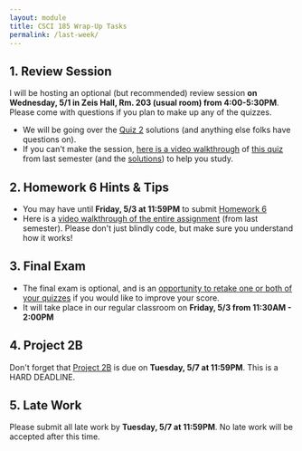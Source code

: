 ```yaml
---
layout: module
title: CSCI 185 Wrap-Up Tasks
permalink: /last-week/
---
```


<style>
    .repos td:first-child {
        width: 40px;
    }
    .repos td:nth-child(2) {
        width: 200px;
    }
    .repos td:nth-child(3) {
        width: 150px;
    }
</style>

## 1. Review Session
I will be hosting an optional (but recommended) review session **on Wednesday, 5/1 in Zeis Hall, Rm. 203 (usual room) from 4:00-5:30PM**. Please come with questions if you plan to make up any of the quizzes. 

* We will be going over the <a href="https://docs.google.com/document/d/1SxV8F7XWrZRIdESATOs2yEc66v11I8jeWdnCI9U5MdU/edit" target="_blank">Quiz 2</a> solutions (and anything else folks have questions on).
* If you can't make the session, <a href="https://drive.google.com/file/d/1lyvxwOMUve1q6noZQH6xiEF_PhQvyiX4/view" target="_blank">here is a video walkthrough</a> of <a href="https://docs.google.com/document/d/1VgGvsZdaL-Ff3kx6QtrJZb-xEn6o_KFWRNAJMqj9qeo/edit" target="_blank">this quiz</a> from last semester (and the <a href="https://docs.google.com/document/d/1MeUoT3tzid7YMllRU3hsfZQu_ZbmEw_B2U5AfW9J3tE/edit?usp=sharing" target="_blank">solutions</a>) to help you study.

## 2. Homework 6 Hints & Tips
* You may have until **Friday, 5/3 at 11:59PM** to submit [Homework 6](../assignments/hw06)
* Here is a <a href="https://drive.google.com/file/d/1F_OyCbaNr57q0oDQavbz-1qhJtMRUifT/view" target="_blank">video walkthrough of the entire assignment</a> (from last semester). Please don't just blindly code, but make sure you understand how it works!

## 3. Final Exam
* The final exam is optional, and is an [opportunity to retake one or both of your quizzes](../lectures/final-exam) if you would like to improve your score.
* It will take place in our regular classroom on **Friday, 5/3 from 11:30AM - 2:00PM**

## 4. Project 2B
Don't forget that [Project 2B](../assignments/p2b) is due on **Tuesday, 5/7 at 11:59PM**. This is a HARD DEADLINE.

## 5. Late Work
Please submit all late work by **Tuesday, 5/7 at 11:59PM**. No late work will be accepted after this time.
